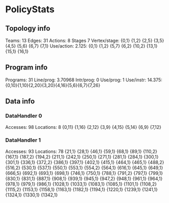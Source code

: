 # PolicyStats
## Topology info
Teams:		13
Edges:		31
Actions:	8
Stages		7
Vertex/stage:	{0,1} {1,2} {2,5} {3,5} {4,5} {5,6} {6,7} {7,1} 
Use/action:	2.125: {0,1} {1,2} {5,7} {6,2} {10,2} {13,1} {15,1} {16,1} 

## Program info
Programs:	31
Line/prog:	3.70968
Intr/prog:	0
Use/prog:	1
Use/instr:	14.375: {0,10}{1,10}{2,20}{3,20}{4,16}{5,6}{6,7}{7,26}

## Data info

### DataHandler 0
Accesses:	98
Locations:	8
{0,11} {1,16} {2,12} {3,9} {4,15} {5,14} {6,9} {7,12} 

### DataHandler 1
Accesses:	93
Locations:	78
{21,1} {28,1} {46,1} {59,1} {68,1} {89,1} {110,2} {167,1} {187,2} {194,2} {211,1} {242,1} {250,1} {271,1} {281,1} {284,1} {300,1} {301,1} {336,1} {372,2} {386,1} {397,1} {402,1} {415,1} {464,1} {465,1} {488,2} {516,2} {530,1} {537,1} {550,1} {553,1} {554,2} {564,1} {616,1} {645,1} {649,1} {666,5} {692,1} {693,1} {698,1} {746,1} {750,1} {788,1} {791,2} {797,1} {799,1} {830,1} {831,1} {887,1} {908,1} {939,1} {945,1} {947,2} {948,1} {961,1} {964,1} {978,1} {979,1} {986,1} {1028,1} {1033,1} {1083,1} {1085,1} {1101,1} {1108,2} {1115,2} {1153,1} {1158,1} {1163,1} {1182,1} {1194,1} {1220,1} {1239,1} {1241,1} {1324,1} {1330,1} {1342,1} 